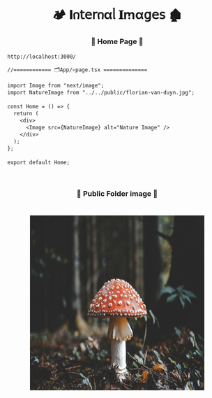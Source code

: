 <h1  align="center" > 🏕️ 𝚰𐓣𝗍𝖾𝗋𐓣αᥣ 𝚰ꭑα𝗀𝖾𝗌 🏚️</h1>

<h3 align="center" > 🐇 Home Page  🦚</h3>

```dash
http://localhost:3000/
```

```TSX
//============ 🗂️App/⚛️page.tsx ============== 

import Image from "next/image";
import NatureImage from "../../public/florian-van-duyn.jpg";

const Home = () => {
  return (
    <div>
      <Image src={NatureImage} alt="Nature Image" />
    </div>
  );
};

export default Home;

```

</br>

<h3 align="center" > 🐇 Public Folder image  🦚</h3>

<h1 align="center" > 

<img src="./public/florian-van-duyn.jpg" width="400"
    height="400" alt="Nature Image"
/>

</h1>
